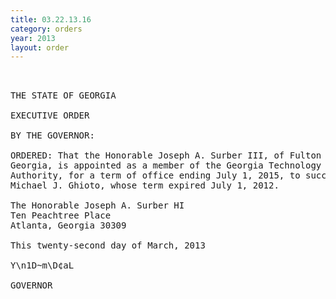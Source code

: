 ```yaml
---
title: 03.22.13.16
category: orders
year: 2013
layout: order
---
```


<pre> 

THE STATE OF GEORGIA

EXECUTIVE ORDER

BY THE GOVERNOR:

ORDERED: That the Honorable Joseph A. Surber III, of Fulton County,
Georgia, is appointed as a member of the Georgia Technology
Authority, for a term of office ending July 1, 2015, to succeed the
Michael J. Ghioto, whose term expired July 1, 2012.

The Honorable Joseph A. Surber HI
Ten Peachtree Place
Atlanta, Georgia 30309

This twenty-second day of March, 2013

Y\n1D~m\D¢aL

GOVERNOR

</pre>
